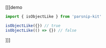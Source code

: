 [[[demo
```ts
import { isObjectLike } from 'parsnip-kit'

isObjectLike({}) // true
isObjectLike(() => {}) // false
```
]]]